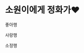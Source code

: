 <!DOCTYPE html>
<html>
<head>
<title>Page Title</title>
</head>
<body>

<h1>소원이에게 정화가♥</h1>
<p>좋아행</p><p>사랑행</p><p>소정행</p>

</body>
</html>

